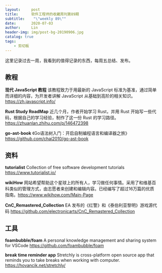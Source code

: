 ```yaml
---
layout:     post
title:      软件工程师的收藏周刊第89期
subtitle:    "\"weekly 89\""
date:       2020-07-03
author:     Lin
header-img: img/post-bg-20190906.jpg
catalog: true
tags:
    - 剪切板
---
```


这里记录过去一周，我看到的值得记录的东西，每周五总结、发布。

## 教程

**现代 JavaScript 教程** 该教程致力于用最新的 JavaScript 标准为基准，通过简单而详细的内容，为开发者讲解 JavaScript 从基础到高阶的相关知识。<https://zh.javascript.info/>

**Rust Study RoadMap** 近几个月，作者开始学习 Rust，并用 Rust 开始写一些代码，根据自己的学习经验，制作了这一份 Rust 的学习路径。 <https://zhuanlan.zhihu.com/p/146472398>

**go-ast-book** 《Go语法树入门：开启自制编程语言和编译器之旅》 <https://github.com/chai2010/go-ast-book>

## 资料

**tutorialist** Collection of free software development tutorials <https://www.tutorialist.io/>

**wikiHow** 网站希望帮助这个星球上的所有人，学习做任何事情。采用了和维基百科类似的管理方式，由志愿者来创建和编辑内容。已经编写了超过16万篇的优质指南。<https://www.wikihow.com/Main-Page>

**CnC_Remastered_Collection** EA 发布的《红警》和《泰伯利亚黎明》游戏源代码 <https://github.com/electronicarts/CnC_Remastered_Collection>

## 工具

**foambubble/foam** A personal knowledge management and sharing system for VSCode <https://github.com/foambubble/foam>

**break time reminder app** Stretchly is cross-platform open source app that reminds you to take breaks when working with computer. <https://hovancik.net/stretchly/>
